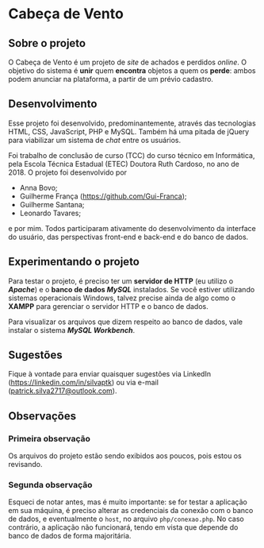 # Cabeça de Vento

## Sobre o projeto

O Cabeça de Vento é um projeto de *site* de achados e perdidos *online*. O objetivo do sistema é **unir** quem **encontra** objetos a quem os **perde**: ambos podem anunciar na plataforma, a partir de um prévio cadastro.

## Desenvolvimento

Esse projeto foi desenvolvido, predominantemente, através das tecnologias HTML, CSS, JavaScript, PHP e MySQL. Também há uma pitada de jQuery para viabilizar um sistema de *chat* entre os usuários. 

Foi trabalho de conclusão de curso (TCC) do curso técnico em Informática, pela Escola Técnica Estadual (ETEC) Doutora Ruth Cardoso, no ano de 2018. O projeto foi desenvolvido por 

- Anna Bovo;
- Guilherme França (https://github.com/Gui-Franca);
- Guilherme Santana; 
- Leonardo Tavares;

e por mim. Todos participaram ativamente do desenvolvimento da interface do usuário, das perspectivas front-end e back-end e do banco de dados. 

## Experimentando o projeto 

Para testar o projeto, é preciso ter um **servidor de HTTP** (eu utilizo o ***Apache***) e o **banco de dados *MySQL*** instalados. Se você estiver utilizando sistemas operacionais Windows, talvez precise ainda de algo como o **XAMPP** para gerenciar o servidor HTTP e o banco de dados. 

Para visualizar os arquivos que dizem respeito ao banco de dados, vale instalar o sistema ***MySQL Workbench***. 

## Sugestões

Fique à vontade para enviar quaisquer sugestões via LinkedIn (https://linkedin.com/in/silvaptk) ou via e-mail (patrick.silva2717@outlook.com). 

## Observações 

### Primeira observação

Os arquivos do projeto estão sendo exibidos aos poucos, pois estou os revisando.

### Segunda observação

Esqueci de notar antes, mas é muito importante: se for testar a aplicação em sua máquina, é preciso alterar as credenciais da conexão com o banco de dados, e eventualmente o `host`, no arquivo `php/conexao.php`. No caso contrário, a aplicação não funcionará, tendo em vista que depende do banco de dados de forma majoritária.
